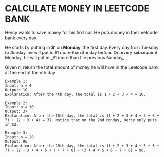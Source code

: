 # CALCULATE MONEY IN LEETCODE BANK
Hercy wants to save money for his first car. He puts money in the Leetcode bank every day.

He starts by putting in **$1** on **Monday**, the first day. Every day from Tuesday to Sunday, he will put in $1 more than the day before. On every subsequent Monday, he will put in _$1 more than the previous Monday_.

Given n, return the total amount of money he will have in the Leetcode bank at the end of the nth day.

 
    Example 1:
    Input: n = 4
    Output: 10
    Explanation: After the 4th day, the total is 1 + 2 + 3 + 4 = 10.

    Example 2:
    Input: n = 10
    Output: 37
    Explanation: After the 10th day, the total is (1 + 2 + 3 + 4 + 5 + 6 + 7) + (2 + 3 + 4) = 37. Notice that on the 2nd Monday, Hercy only puts in $2.
  
    Example 3:
    Input: n = 20
    Output: 96
    Explanation: After the 20th day, the total is (1 + 2 + 3 + 4 + 5 + 6 + 7) + (2 + 3 + 4 + 5 + 6 + 7 + 8) + (3 + 4 + 5 + 6 + 7 + 8) = 96.
